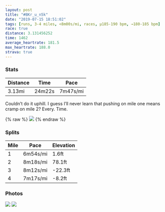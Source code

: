 ```yaml
---
layout: post
title: "#BKr_u_n5k"
date: "2019-07-15 18:51:02"
tags: [runs, 3-4 miles, <8m00s/mi, races, μ185-190 bpm, →180-185 bpm]
race: true
distance: 3.131456252
time: 1462
average_heartrate: 181.5
max_heartrate: 188.0
strava: true
---
```


### Stats

| Distance | Time | Pace |
|----------|------|------|
|3.13mi|24m22s|7m47s/mi|

Couldn’t do it uphill. I guess I’ll never learn that pushing on mile one means cramp on mile 2? Every. Time.

{% raw %}
<img src='https://maps.googleapis.com/maps/api/staticmap?maptype=roadmap&path=enc:ilcwFvsnbMDCVCh@Oh@Ch@DLDt@Lp@FN?TC`@@`AOVM`@MLIV[^k@Vm@Li@D[?aAUyAGMOu@[y@Q_@g@o@w@q@S]Ui@kAkFIm@K{AEOGc@u@gCWgBOs@O_@_@e@e@u@[a@q@k@[_@Ya@KGWQsAg@OMoA_@WEc@?{@Be@NQBS?SBc@VYLG?WRMBOJcAb@[@KC}@C[GSAs@Fa@Nu@b@w@Z{@f@e@Zs@ZUDcAn@oA\k@T{@b@_A\MBSAI@QCWBe@JW@GDgAVaA`@S@_@NKBm@^s@RULc@Bo@RgB~@GF[b@g@d@SZY\MRWh@ATQl@CNGHIb@Sd@OXq@\gARS?c@NSAWDc@R}@XGDg@@qASo@[_@KUOs@ISIU?a@EWFc@Vc@p@Kd@Gd@BjBFn@J\d@v@HJTPJL~@d@b@\b@x@JHhAfARFlAp@XHZ@`@LV?RDf@E`@?n@JDBN@XF^@`BKf@@b@Cz@N^Z^RVTR\LHZ`@@XFL`@f@H@XNx@JRFj@ZR\Z\v@l@l@v@NLT\\|@V`AN\Nn@n@bAVj@`AbBdAdATZn@Vh@?XDd@CVG\OZWn@}@\iANu@J{@@YRoAZkALSj@w@`@a@n@mATq@h@_AfAkALQFO?_AYkB&key=AIzaSyC1MId7bFpkLXNAaYhBSTb8jLyiSqzbDtM&size=800x800&markers=color:yellow|label:S|40.65493,-73.97196&markers=color:green|label:F|40.65850000000002,-73.9723000000001'>
{% endraw %}

### Splits

| Mile | Pace | Elevation |
|------|------|-----------|
|1|6m54s/mi|1.6ft|
|2|8m18s/mi|78.1ft|
|3|8m12s/mi|-22.3ft|
|4|7m17s/mi|-8.2ft|

### Photos
<img src='https://dgtzuqphqg23d.cloudfront.net/EHBuLYCD-QCajojJImEZYTUr2tEudCy8fX_LYbO61zk-768x630.jpg'>

<img src='https://dgtzuqphqg23d.cloudfront.net/wI4CMisi_OabJopRKiWtNNp1mYhwGRn1GW06LdppyO8-576x768.jpg'>

